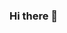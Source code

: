### Hi there 👋

<!--
**Nabothdaniel/Nabothdaniel** is a ✨ _special_ ✨ repository because its `README.md` (this file) appears on your GitHub profile.

Here are some ideas to get you started:

- 🔭 I’m currently working on sharpening my javascript code
- 🌱 I’m currently learning web development
- 👯 I’m looking to collaborate and volunteer with like minded developers ...
- 🤔 I’m looking for help with ...
- 💬 Ask me about web development
- 📫 How to reach me: nabothdaniel44@gmail.com
- 😄 Pronouns: happy
- ⚡ Fun fact: love challanges and solving problems
-->
